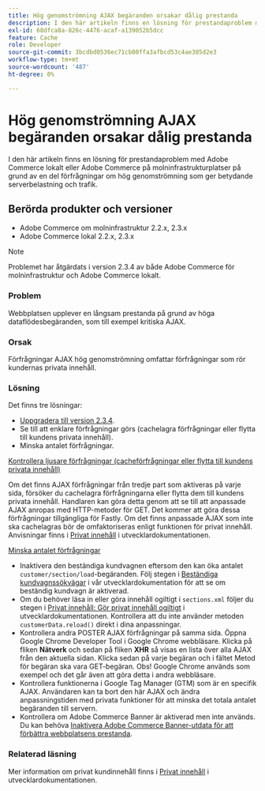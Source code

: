 ```yaml
---
title: Hög genomströmning AJAX begäranden orsakar dålig prestanda
description: I den här artikeln finns en lösning för prestandaproblem med Adobe Commerce lokalt eller Adobe Commerce på molninfrastrukturplatser på grund av en del förfrågningar om hög genomströmning som ger betydande serverbelastning och trafik.
exl-id: 68dfca8a-826c-4476-acaf-a139052b5dcc
feature: Cache
role: Developer
source-git-commit: 3bcdbd0536ec71cb80ffa3afbcd53c4ae385d2e3
workflow-type: tm+mt
source-wordcount: '487'
ht-degree: 0%

---
```


# Hög genomströmning AJAX begäranden orsakar dålig prestanda

I den här artikeln finns en lösning för prestandaproblem med Adobe Commerce lokalt eller Adobe Commerce på molninfrastrukturplatser på grund av en del förfrågningar om hög genomströmning som ger betydande serverbelastning och trafik.

## Berörda produkter och versioner

* Adobe Commerce om molninfrastruktur 2.2.x, 2.3.x
* Adobe Commerce lokal 2.2.x, 2.3.x

>[!NOTE]
>
>Problemet har åtgärdats i version 2.3.4 av både Adobe Commerce för molninfrastruktur och Adobe Commerce lokalt.

### Problem

Webbplatsen upplever en långsam prestanda på grund av höga dataflödesbegäranden, som till exempel kritiska AJAX.

### Orsak

Förfrågningar AJAX hög genomströmning omfattar förfrågningar som rör kundernas privata innehåll.

### Lösning

Det finns tre lösningar:

* [Uppgradera till version 2.3.4](https://experienceleague.adobe.com/en/docs/commerce-cloud-service/user-guide/develop/upgrade/commerce-version).
* Se till att enklare förfrågningar görs (cachelagra förfrågningar eller flytta till kundens privata innehåll).
* Minska antalet förfrågningar.

<u>Kontrollera ljusare förfrågningar (cacheförfrågningar eller flytta till kundens privata innehåll)</u>

Om det finns AJAX förfrågningar från tredje part som aktiveras på varje sida, försöker du cachelagra förfrågningarna eller flytta dem till kundens privata innehåll. Handlaren kan göra detta genom att se till att anpassade AJAX anropas med HTTP-metoder för GET. Det kommer att göra dessa förfrågningar tillgängliga för Fastly. Om det finns anpassade AJAX som inte ska cachelagras bör de omfaktoriseras enligt funktionen för privat innehåll. Anvisningar finns i [Privat innehåll](https://developer.adobe.com/commerce/php/development/cache/page/private-content/) i utvecklardokumentationen.

<u>Minska antalet förfrågningar</u>

* Inaktivera den beständiga kundvagnen eftersom den kan öka antalet `customer/section/load`-begäranden. Följ stegen i [Beständiga kundvagnssökvägar](https://experienceleague.adobe.com/en/docs/commerce-operations/configuration-guide/paths/config-reference-general) i vår utvecklardokumentation för att se om beständig kundvagn är aktiverad.
* Om du behöver läsa in eller göra innehåll ogiltigt i `sections.xml` följer du stegen i [Privat innehåll: Gör privat innehåll ogiltigt](https://developer.adobe.com/commerce/php/development/cache/page/private-content/#invalidate-private-content) i utvecklardokumentationen. Kontrollera att du inte använder metoden `customerData.reload()` direkt i dina anpassningar.
* Kontrollera andra POSTER AJAX förfrågningar på samma sida. Öppna Google Chrome Developer Tool i Google Chrome webbläsare. Klicka på fliken **Nätverk** och sedan på fliken **XHR** så visas en lista över alla AJAX från den aktuella sidan. Klicka sedan på varje begäran och i fältet Metod för begäran ska vara GET-begäran. Obs! Google Chrome används som exempel och det går även att göra detta i andra webbläsare.
* Kontrollera funktionerna i Google Tag Manager (GTM) som är en specifik AJAX. Användaren kan ta bort den här AJAX och ändra anpassningstiden med privata funktioner för att minska det totala antalet begäranden till servern.
* Kontrollera om Adobe Commerce Banner är aktiverad men inte används. Du kan behöva [Inaktivera Adobe Commerce Banner-utdata för att förbättra webbplatsens prestanda](/help/troubleshooting/miscellaneous/disable-magento-banner-output-to-improve-site-performance.md).

### Relaterad läsning

Mer information om privat kundinnehåll finns i [Privat innehåll](https://developer.adobe.com/commerce/php/development/cache/page/private-content/) i utvecklardokumentationen.
